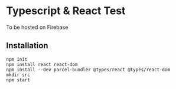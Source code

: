 # Typescript & React Test

To be hosted on Firebase

## Installation

    npm init
    npm install react react-dom
    npm install --dev parcel-bundler @types/react @types/react-dom
    mkdir src
    npm start
